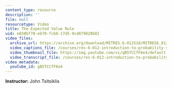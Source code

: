 ```yaml
---
content_type: resource
description: ''
file: null
resourcetype: Video
title: The Expected Value Rule
uid: e658bf70-eb70-fcb8-17d5-9cd879820b82
video_files:
  archive_url: https://archive.org/download/MITRES.6-012S18/MITRES6_012S18_L05-10_300k.mp4
  video_captions_file: /courses/res-6-012-introduction-to-probability-spring-2018/1a0edf2378cb5fa5ab6c3362d7d26728_gB5TCCfF6e4.vtt
  video_thumbnail_file: https://img.youtube.com/vi/gB5TCCfF6e4/default.jpg
  video_transcript_file: /courses/res-6-012-introduction-to-probability-spring-2018/b801f977d5bf2fd3bb7c161043cfe4dd_gB5TCCfF6e4.pdf
video_metadata:
  youtube_id: gB5TCCfF6e4
---
```


**Instructor:** John Tsitsiklis